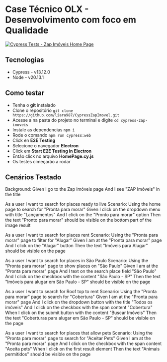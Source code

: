 # Case Técnico OLX - Desenvolvimento com foco em Qualidade
[![Cypress Tests - Zap Imóveis Home Page](https://github.com/liara987/CypressZapImovel/actions/workflows/cypress-zap-imoveis.yml/badge.svg)](https://github.com/liara987/CypressZapImovel/actions/workflows/cypress-zap-imoveis.yml)

## Tecnologias

- Cypress - v13.12.0
- Node - v20.13.1

## Como testar

- Tenha o **git** instalado
- Clone o repositório ```git clone https://github.com/liara987/CypressZapImovel.git```
- Acesse a na pasta do projeto no terminal e digite ```cd cypress-zap-imoveis```
- Instale as dependencias ```npm i```
- Rode o comando ```npm run cypress:web```
- Click en **E2E Testing**
- Selecione o navegador **Electron**
- Click em **Start E2E Testing in Electron**
- Então click no arquivo **HomePage.cy.js**
- Os testes cimeçarão a rodar

## Cenários Testado

  Background:
    Given I go to the Zap Imóveis page
    And I see "ZAP Imóveis" in the title

  As a user I want to search for places ready to live
  Scenario: Using the home page to search for "Pronta para morar"
    Given I click on the dropdown menu with title "Lançamentos"
    And I click on the "Pronto para morar" option
    Then the text "Pronto para morar" should be visible on the bottom part of the image result

  As a user I want to search for places rent
  Scenario: Using the "Pronta para morar" page to filter for "Alugar"
    Given I am at the "Pronta para morar" page
    And I click on the "Alugar" button
    Then the text "Imóveis para Alugar" should be visible on the page

  As a user I want to search for places in São Paulo
  Scenario: Using the "Pronta para morar" page to show places on "São Paulo"
    Given I am at the "Pronta para morar" page
    And I text on the search place field "São Paulo"
    And I click on the checkbox with the content "São Paulo - SP"
    Then the text "Imóveis para alugar em São Paulo - SP" should be visible on the page

  As a user I want to search for Roof top to rent
  Scenario: Using the "Pronta para morar" page to search for "Cobertura"
    Given I am at the "Pronta para morar" page
    And I click on the dropdown button with the title "Todos os imóveis"
    And I click on the checkbox with the span content "Cobertura"
    When I click on the submit button with the content "Buscar Imóveis"
    Then the text "Coberturas para alugar em São Paulo - SP" should be visible on the page

  As a user I want to search for places that allow pets
  Scenario: Using the "Pronta para morar" page to search for "Aceitar Pets"
    Given I am at the "Pronta para morar" page
    And I click on the checkbox with the span content "Aceita pets"
    When I click on the first result element
    Then the text "Animais permitidos" should be visible on the page
